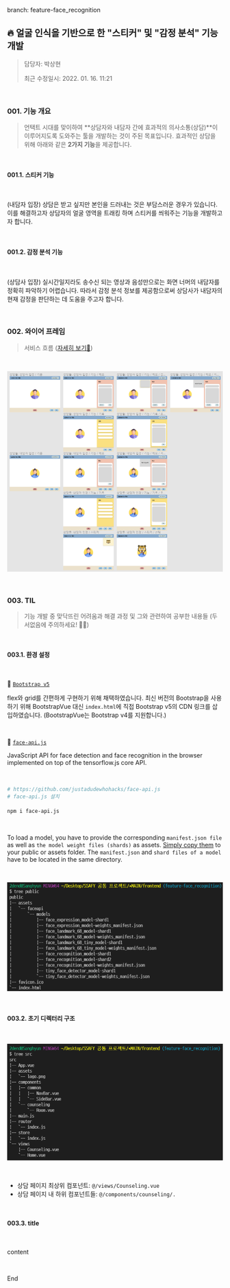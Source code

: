 branch: feature-face_recognition

## 🔥 얼굴 인식을 기반으로 한 "스티커" 및 "감정 분석" 기능 개발

> 담당자: 박상현
>
> 최근 수정일시: 2022. 01. 16. 11:21



<br>

### 001. 기능 개요

> 언택트 시대를 맞이하여 **상담자와 내담자 간에 효과적의 의사소통(상담)**이 이루어지도록 도와주는 툴을 개발하는 것이 주된 목표입니다. 효과적인 상담을 위해 아래와 같은 **2가지 기능**을 제공합니다.



<br>

#### 001.1. 스티커 기능

<br>

(내담자 입장) 상담은 받고 싶지만 본인을 드러내는 것은 부담스러운 경우가 있습니다. 이를 해결하고자 상담자의 얼굴 영역을 트래킹 하며 스티커를 씌워주는 기능을 개발하고자 합니다.



<br>

#### 001.2. 감정 분석 기능

<br>

(상담사 입장) 실시간일지라도 송수신 되는 영상과 음성만으로는 화면 너머의 내담자를 정확히 파악하기 어렵습니다. 따라서 감정 분석 정보를 제공함으로써 상담사가 내담자의 현재 감정을 판단하는 데 도움을 주고자 합니다.





<br>

### 002. 와이어 프레임

> 서비스 흐름 ([자세히 보기👋](https://www.figma.com/file/g7tE8M7z7flv7QipCnSnwz/SSAFY-%EA%B3%B5%ED%86%B5-%ED%94%84%EB%A1%9C%EC%A0%9D%ED%8A%B8))

<br>

![image-20220127194400746](README.assets/image-20220127194400746.png)





<br>

### 003. TIL

> 기능 개발 중 맞닥뜨린 어려움과 해결 과정 및 그와 관련하여 공부한 내용들 (두서없음에 주의하세요! 🤦‍♂️)



<br>

#### 003.1. 환경 설정

<br>

📌 [`Bootstrap v5`](https://getbootstrap.com/docs/5.0/getting-started/introduction/)

flex와 grid를 간편하게 구현하기 위해 채택하였습니다. 최신 버전의 Bootstrap을 사용하기 위해 BootstrapVue 대신 `index.html`에 직접 Bootstrap v5의 CDN 링크를 삽입하였습니다. (BootstrapVue는 Bootstrap v4를 지원합니다.)



<br>

📌 [`face-api.js`](https://justadudewhohacks.github.io/face-api.js/docs/index.html)

JavaScript API for face detection and face recognition in the browser implemented on top of the tensorflow.js core API.

<br>

```bash
# https://github.com/justadudewhohacks/face-api.js
# face-api.js 설치

npm i face-api.js
```

<br>

To load a model, you have to provide the corresponding `manifest.json file` as well as `the model weight files (shards)` as assets. [Simply copy them](https://github.com/justadudewhohacks/face-api.js/tree/master/weights) to your public or assets folder. The `manifest.json` and `shard files of a model` have to be located in the same directory.

<br>

![image-20220126154746602](README.assets/image-20220126154746602.png)



<br>

#### 003.2. 초기 디렉터리 구조

<br>

![image-20220126164032402](README.assets/image-20220126164032402.png)

<br>

* 상담 페이지 최상위 컴포넌트: `@/views/Counseling.vue`
* 상담 페이지 내 하위 컴포넌트들: `@/components/counseling/.`



<br>

#### 003.3. title

<br>

content





<br>

End
